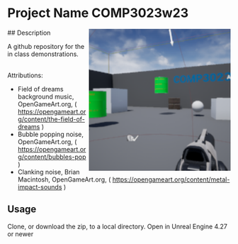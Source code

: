 # Project Name  COMP3023w23
<img src="Saved/AutoScreenshot.png" width="320"  align="right" />
## Description

A github repository for the in class demonstrations.<br><br> 

Attributions:
- Field of dreams background music, OpenGameArt.org,  ( https://opengameart.org/content/the-field-of-dreams )
- Bubble popping noise, OpenGameArt.org, ( https://opengameart.org/content/bubbles-pop )
- Clanking noise, Brian Macintosh, OpenGameArt.org, ( https://opengameart.org/content/metal-impact-sounds )

## Usage
Clone, or download the zip, to a local directory. Open in Unreal Engine 4.27 or newer

